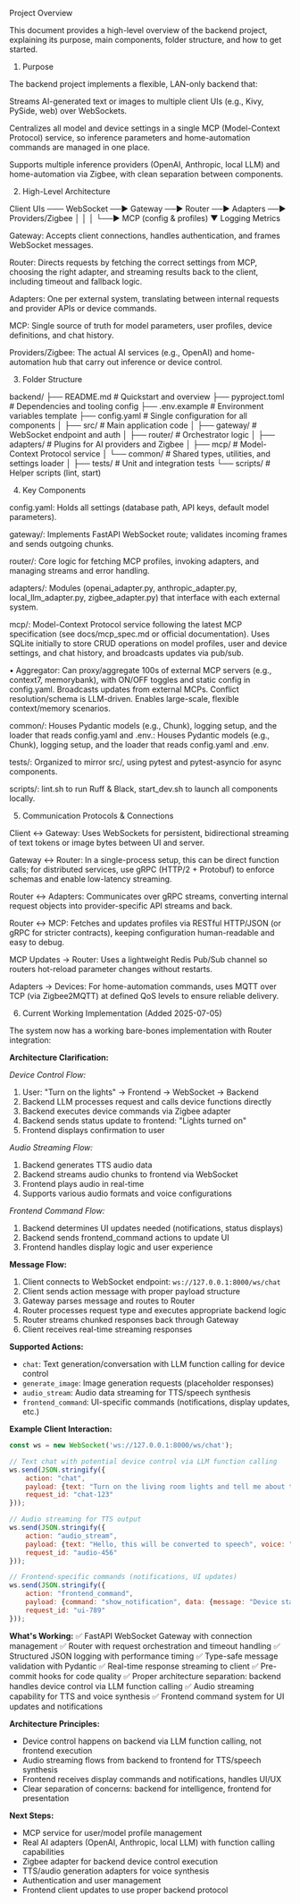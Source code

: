 Project Overview

This document provides a high-level overview of the backend project, explaining its purpose, main components, folder structure, and how to get started.

1. Purpose

The backend project implements a flexible, LAN-only backend that:

Streams AI-generated text or images to multiple client UIs (e.g., Kivy, PySide, web) over WebSockets.

Centralizes all model and device settings in a single MCP (Model-Context Protocol) service, so inference parameters and home-automation commands are managed in one place.

Supports multiple inference providers (OpenAI, Anthropic, local LLM) and home-automation via Zigbee, with clean separation between components.

2. High-Level Architecture

Client UIs  ─── WebSocket ──▶ Gateway ──▶ Router ──▶ Adapters ──▶ Providers/Zigbee
                       │            │
                       │            └──▶ MCP (config & profiles)
                       ▼
                   Logging
                   Metrics

Gateway: Accepts client connections, handles authentication, and frames WebSocket messages.

Router: Directs requests by fetching the correct settings from MCP, choosing the right adapter, and streaming results back to the client, including timeout and fallback logic.

Adapters: One per external system, translating between internal requests and provider APIs or device commands.

MCP: Single source of truth for model parameters, user profiles, device definitions, and chat history.

Providers/Zigbee: The actual AI services (e.g., OpenAI) and home-automation hub that carry out inference or device control.

3. Folder Structure

backend/
├── README.md         # Quickstart and overview
├── pyproject.toml    # Dependencies and tooling config
├── .env.example      # Environment variables template
├── config.yaml       # Single configuration for all components
│
├── src/              # Main application code
│   ├── gateway/      # WebSocket endpoint and auth
│   ├── router/       # Orchestrator logic
│   ├── adapters/     # Plugins for AI providers and Zigbee
│   ├── mcp/          # Model-Context Protocol service
│   └── common/       # Shared types, utilities, and settings loader
│
├── tests/            # Unit and integration tests
└── scripts/          # Helper scripts (lint, start)

4. Key Components

config.yaml: Holds all settings (database path, API keys, default model parameters).

gateway/: Implements FastAPI WebSocket route; validates incoming frames and sends outgoing chunks.

router/: Core logic for fetching MCP profiles, invoking adapters, and managing streams and error handling.

adapters/: Modules (openai_adapter.py, anthropic_adapter.py, local_llm_adapter.py, zigbee_adapter.py) that interface with each external system.

mcp/: Model-Context Protocol service following the latest MCP specification (see docs/mcp_spec.md or official documentation). Uses SQLite initially to store CRUD operations on model profiles, user and device settings, and chat history, and broadcasts updates via pub/sub.

  • Aggregator: Can proxy/aggregate 100s of external MCP servers (e.g., context7, memorybank), with ON/OFF toggles and static config in config.yaml. Broadcasts updates from external MCPs. Conflict resolution/schema is LLM-driven. Enables large-scale, flexible context/memory scenarios.

common/: Houses Pydantic models (e.g., Chunk), logging setup, and the loader that reads config.yaml and .env.: Houses Pydantic models (e.g., Chunk), logging setup, and the loader that reads config.yaml and .env.

tests/: Organized to mirror src/, using pytest and pytest-asyncio for async components.

scripts/: lint.sh to run Ruff & Black, start_dev.sh to launch all components locally.

5. Communication Protocols & Connections

Client ↔ Gateway: Uses WebSockets for persistent, bidirectional streaming of text tokens or image bytes between UI and server.

Gateway ↔ Router: In a single-process setup, this can be direct function calls; for distributed services, use gRPC (HTTP/2 + Protobuf) to enforce schemas and enable low-latency streaming.

Router ↔ Adapters: Communicates over gRPC streams, converting internal request objects into provider-specific API streams and back.

Router ↔ MCP: Fetches and updates profiles via RESTful HTTP/JSON (or gRPC for stricter contracts), keeping configuration human-readable and easy to debug.

MCP Updates → Router: Uses a lightweight Redis Pub/Sub channel so routers hot-reload parameter changes without restarts.

Adapters → Devices: For home-automation commands, uses MQTT over TCP (via Zigbee2MQTT) at defined QoS levels to ensure reliable delivery.

6. Current Working Implementation (Added 2025-07-05)

The system now has a working bare-bones implementation with Router integration:

**Architecture Clarification:**

*Device Control Flow:*
1. User: "Turn on the lights" → Frontend → WebSocket → Backend
2. Backend LLM processes request and calls device functions directly
3. Backend executes device commands via Zigbee adapter
4. Backend sends status update to frontend: "Lights turned on"
5. Frontend displays confirmation to user

*Audio Streaming Flow:*
1. Backend generates TTS audio data
2. Backend streams audio chunks to frontend via WebSocket
3. Frontend plays audio in real-time
4. Supports various audio formats and voice configurations

*Frontend Command Flow:*
1. Backend determines UI updates needed (notifications, status displays)
2. Backend sends frontend_command actions to update UI
3. Frontend handles display logic and user experience

**Message Flow:**
1. Client connects to WebSocket endpoint: `ws://127.0.0.1:8000/ws/chat`
2. Client sends action message with proper payload structure
3. Gateway parses message and routes to Router
4. Router processes request type and executes appropriate backend logic
5. Router streams chunked responses back through Gateway
6. Client receives real-time streaming responses

**Supported Actions:**
- `chat`: Text generation/conversation with LLM function calling for device control
- `generate_image`: Image generation requests (placeholder responses)
- `audio_stream`: Audio data streaming for TTS/speech synthesis
- `frontend_command`: UI-specific commands (notifications, display updates, etc.)

**Example Client Interaction:**
```javascript
const ws = new WebSocket('ws://127.0.0.1:8000/ws/chat');

// Text chat with potential device control via LLM function calling
ws.send(JSON.stringify({
    action: "chat",
    payload: {text: "Turn on the living room lights and tell me about the weather"},
    request_id: "chat-123"
}));

// Audio streaming for TTS output
ws.send(JSON.stringify({
    action: "audio_stream",
    payload: {text: "Hello, this will be converted to speech", voice: "en-US-male"},
    request_id: "audio-456"
}));

// Frontend-specific commands (notifications, UI updates)
ws.send(JSON.stringify({
    action: "frontend_command",
    payload: {command: "show_notification", data: {message: "Device status updated"}},
    request_id: "ui-789"
}));
```

**What's Working:**
✅ FastAPI WebSocket Gateway with connection management
✅ Router with request orchestration and timeout handling
✅ Structured JSON logging with performance timing
✅ Type-safe message validation with Pydantic
✅ Real-time response streaming to client
✅ Pre-commit hooks for code quality
✅ Proper architecture separation: backend handles device control via LLM function calling
✅ Audio streaming capability for TTS and voice synthesis
✅ Frontend command system for UI updates and notifications

**Architecture Principles:**
- Device control happens on backend via LLM function calling, not frontend execution
- Audio streaming flows from backend to frontend for TTS/speech synthesis
- Frontend receives display commands and notifications, handles UI/UX
- Clear separation of concerns: backend for intelligence, frontend for presentation

**Next Steps:**
- MCP service for user/model profile management
- Real AI adapters (OpenAI, Anthropic, local LLM) with function calling capabilities
- Zigbee adapter for backend device control execution
- TTS/audio generation adapters for voice synthesis
- Authentication and user management
- Frontend client updates to use proper backend protocol
